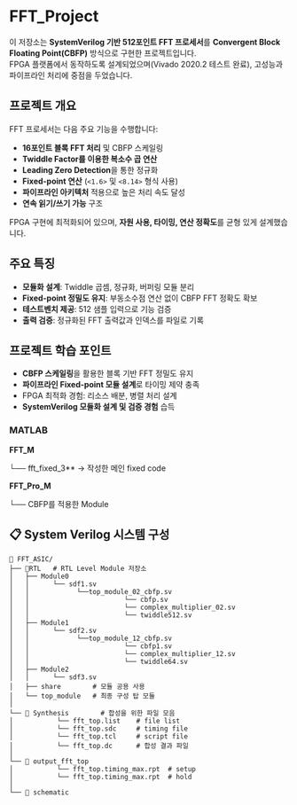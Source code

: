 # FFT_Project

이 저장소는 **SystemVerilog 기반 512포인트 FFT 프로세서**를 **Convergent Block Floating Point(CBFP)** 방식으로 구현한 프로젝트입니다.  
FPGA 플랫폼에서 동작하도록 설계되었으며(Vivado 2020.2 테스트 완료), 고성능과 파이프라인 처리에 중점을 두었습니다.

## 프로젝트 개요

FFT 프로세서는 다음 주요 기능을 수행합니다:

- **16포인트 블록 FFT 처리** 및 CBFP 스케일링
- **Twiddle Factor를 이용한 복소수 곱 연산**
- **Leading Zero Detection**을 통한 정규화
- **Fixed-point 연산** (`<1.6>` 및 `<8.14>` 형식 사용)
- **파이프라인 아키텍처** 적용으로 높은 처리 속도 달성
- **연속 읽기/쓰기 가능** 구조

FPGA 구현에 최적화되어 있으며, **자원 사용, 타이밍, 연산 정확도**를 균형 있게 설계했습니다.

## 주요 특징

- **모듈화 설계**: Twiddle 곱셈, 정규화, 버퍼링 모듈 분리
- **Fixed-point 정밀도 유지**: 부동소수점 연산 없이 CBFP FFT 정확도 확보
- **테스트벤치 제공**: 512 샘플 입력으로 기능 검증
- **출력 검증**: 정규화된 FFT 출력값과 인덱스를 파일로 기록

## 프로젝트 학습 포인트

- **CBFP 스케일링**을 활용한 블록 기반 FFT 정밀도 유지
- **파이프라인 Fixed-point 모듈 설계**로 타이밍 제약 충족
- FPGA 최적화 경험: 리소스 배분, 병렬 처리 설계
- **SystemVerilog 모듈화 설계 및 검증 경험** 습득

### MATLAB

**FFT_M**

└── fft_fixed_3** -> 작성한 메인 fixed code

**FFT_Pro_M**

└── CBFP를 적용한 Module

## 📋 System Verilog 시스템 구성

```
📁 FFT_ASIC/
├── 📁RTL   # RTL Level Module 저장소
│   ├── Module0
│   │      └── sdf1.sv
│   │            └──top_module_02_cbfp.sv
│   │                        └── cbfp.sv
│   │                        └── complex_multiplier_02.sv
│   │                        └── twiddle512.sv
│   ├── Module1
│   │      └── sdf2.sv
│   │            └──top_module_12_cbfp.sv
│   │                        └── cbfp1.sv 
│   │                        └── complex_multiplier_12.sv
│   │                        └── twiddle64.sv
│   ├── Module2
│   │      └── sdf3.sv
│   ├── share        # 모듈 공용 사용
│   └── top_module   # 최종 구성 탑 모듈
│ 
└── 📁 Synthesis        # 합성을 위한 파일 모음
│           └── fft_top.list    # file list
│           └── fft_top.sdc     # timing file
│           └── fft_top.tcl     # script file
│           └── fft_top.dc      # 합성 결과 파일
│   
└── 📁 output_fft_top   
│           └── fft_top.timing_max.rpt  # setup
│           └── fft_top.timing_max.rpt  # hold
│
└── 📁 schematic    

```
